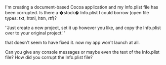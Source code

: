 I'm creating a document-based Cocoa application and my Info.plist file has been corrupted. Is there a �stock� Info.plist I could borrow (open file types: txt, html, htm, rtf)?

''Just create a new project, set it up however you like, and copy the Info.plist over to your original project.''

that doesn't seem to have fixed it. now my app won't launch at all.

Can you give any console messages or maybe even the text of the Info.plist file?  How did you corrupt the Info.plist file?